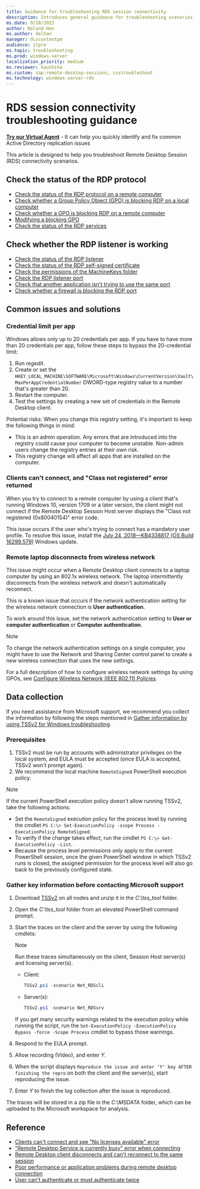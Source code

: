 ```yaml
---
title: Guidance for troubleshooting RDS session connectivity
description: Introduces general guidance for troubleshooting scenarios related to RDS session connectivity.
ms.date: 9/28/2022
author: Deland-Han
ms.author: delhan
manager: dcscontentpm
audience: itpro
ms.topic: troubleshooting
ms.prod: windows-server
localization_priority: medium
ms.reviewer: kaushika
ms.custom: sap:remote-desktop-sessions, csstroubleshoot
ms.technology: windows-server-rds
---
```

# RDS session connectivity troubleshooting guidance

<p class="alert is-flex is-primary"><span class="has-padding-left-medium has-padding-top-extra-small"><a class="button is-primary" href="https://vsa.services.microsoft.com/v1.0/?partnerId=7d74cf73-5217-4008-833f-87a1a278f2cb&flowId=DMC&initialQuery=31806253" target='_blank'><b>Try our Virtual Agent</b></a></span><span class="has-padding-small"> - It can help you quickly identify and fix common Active Directory replication issues</span>

This article is designed to help you troubleshoot Remote Desktop Session (RDS) connectivity scenarios.

## Check the status of the RDP protocol

- [Check the status of the RDP protocol on a remote computer](/windows-server/remote/remote-desktop-services/troubleshoot/rdp-error-general-troubleshooting#check-the-status-of-the-rdp-protocol-on-a-remote-computer)
- [Check whether a Group Policy Object (GPO) is blocking RDP on a local computer](/windows-server/remote/remote-desktop-services/troubleshoot/rdp-error-general-troubleshooting#check-whether-a-group-policy-object-gpo-is-blocking-rdp-on-a-local-computer)
- [Check whether a GPO is blocking RDP on a remote computer](/windows-server/remote/remote-desktop-services/troubleshoot/rdp-error-general-troubleshooting#check-whether-a-gpo-is-blocking-rdp-on-a-remote-computer)
- [Modifying a blocking GPO](/windows-server/remote/remote-desktop-services/troubleshoot/rdp-error-general-troubleshooting#modifying-a-blocking-gpo)
- [Check the status of the RDP services](/windows-server/remote/remote-desktop-services/troubleshoot/rdp-error-general-troubleshooting#check-the-status-of-the-rdp-services)

## Check whether the RDP listener is working

- [Check the status of the RDP listener](/windows-server/remote/remote-desktop-services/troubleshoot/rdp-error-general-troubleshooting#check-the-status-of-the-rdp-listener)
- [Check the status of the RDP self-signed certificate](/windows-server/remote/remote-desktop-services/troubleshoot/rdp-error-general-troubleshooting#check-the-status-of-the-rdp-self-signed-certificate)
- [Check the permissions of the MachineKeys folder](/windows-server/remote/remote-desktop-services/troubleshoot/rdp-error-general-troubleshooting#check-the-permissions-of-the-machinekeys-folder)
- [Check the RDP listener port](/windows-server/remote/remote-desktop-services/troubleshoot/rdp-error-general-troubleshooting#check-the-rdp-listener-port)
- [Check that another application isn't trying to use the same port](/windows-server/remote/remote-desktop-services/troubleshoot/rdp-error-general-troubleshooting#check-that-another-application-isnt-trying-to-use-the-same-port)
- [Check whether a firewall is blocking the RDP port](/windows-server/remote/remote-desktop-services/troubleshoot/rdp-error-general-troubleshooting#check-whether-a-firewall-is-blocking-the-rdp-port)

## Common issues and solutions

### Credential limit per app

Windows allows only up to 20 credentials per app. If you have to have more than 20 credentials per app, follow these steps to bypass the 20-credential limit:

1. Run *regedit*.
2. Create or set the `HKEY_LOCAL_MACHINE\SOFTWARE\Microsoft\Windows\CurrentVersion\Vault\MaxPerAppCredentialNumber` DWORD-type registry value to a number that's greater than 20.
3. Restart the computer.
4. Test the settings by creating a new set of credentials in the Remote Desktop client.

Potential risks: When you change this registry setting, it's important to keep the following things in mind:

- This is an admin operation. Any errors that are introduced into the registry could cause your computer to become unstable. Non-admin users change the registry entries at their own risk.
- This registry change will affect all apps that are installed on the computer.  

### Clients can't connect, and "Class not registered" error returned

When you try to connect to a remote computer by using a client that's running Windows 10, version 1709 or a later version, the client might not connect if the Remote Desktop Session Host server displays the "Class not registered (0x80040154)" error code.

This issue occurs if the user who's trying to connect has a mandatory user profile. To resolve this issue, install the [July 24, 2018—KB4338817 (OS Build 16299.579)](https://support.microsoft.com/help/4338817/windows-10-update-kb4338817) Windows update.

### Remote laptop disconnects from wireless network

This issue might occur when a Remote Desktop client connects to a laptop computer by using an 802.1x wireless network. The laptop intermittently disconnects from the wireless network and doesn't automatically reconnect.

This is a known issue that occurs if the network authentication setting for the wireless network connection is **User authentication**.

To work around this issue, set the network authentication setting to **User or computer authentication** or **Computer authentication**.

> [!Note]
> To change the network authentication settings on a single computer, you might have to use the Network and Sharing Center control panel to create a new wireless connection that uses the new settings.

For a full description of how to configure wireless network settings by using GPOs, see [Configure Wireless Network (IEEE 802.11) Policies](/windows-server/networking/core-network-guide/cncg/wireless/e-wireless-access-deployment#bkmk_policies).

## Data collection

If you need assistance from Microsoft support, we recommend you collect the information by following the steps mentioned in [Gather information by using TSSv2 for Windows troubleshooting](../../windows-client/windows-troubleshooters/gather-information-using-tssv2-windows-troubleshooting.md#remote-desktop-session-connectivity).

### Prerequisites

1. TSSv2 must be run by accounts with administrator privileges on the local system, and EULA must be accepted (once EULA is accepted, TSSv2 won't prompt again).
2. We recommend the local machine `RemoteSigned` PowerShell execution policy.

> [!NOTE]
> If the current PowerShell execution policy doesn't allow running TSSv2, take the following actions:
>
> - Set the `RemoteSigned` execution policy for the process level by running the cmdlet `PS C:\> Set-ExecutionPolicy -scope Process -ExecutionPolicy RemoteSigned`.
> - To verify if the change takes effect, run the cmdlet `PS C:\> Get-ExecutionPolicy -List`.
> - Because the process level permissions only apply to the current PowerShell session, once the given PowerShell window in which TSSv2 runs is closed, the assigned permission for the process level will also go back to the previously configured state.

### Gather key information before contacting Microsoft support

1. Download [TSSv2](https://aka.ms/getTSSv2) on all nodes and unzip it in the *C:\\tss_tool* folder.
2. Open the *C:\\tss_tool* folder from an elevated PowerShell command prompt.
3. Start the traces on the client and the server by using the following cmdlets:
    > [!NOTE]
    > Run these traces simultaneously on the client, Session Host server(s) and licensing server(s).

    - Client:  

        ```powershell
        TSSv2.ps1 -scenario Net_RDScli
        ```

    - Server(s):  

        ```powershell
        TSSv2.ps1 -scenario Net_RDSsrv
        ```

    If you get many security warnings related to the execution policy while running the script, run the `Set-ExecutionPolicy -ExecutionPolicy Bypass -force -Scope Process` cmdlet to bypass those warnings.
4. Respond to the EULA prompt.
5. Allow recording (Video), and enter *Y*.
6. When the script displays `Reproduce the issue and enter 'Y' key AFTER finishing the repro` on both the client and the server(s), start reproducing the issue.
7. Enter *Y* to finish the log collection after the issue is reproduced.

The traces will be stored in a zip file in the *C:\\MSDATA* folder, which can be uploaded to the Microsoft workspace for analysis.

## Reference

- [Clients can't connect and see "No licenses available" error](cannot-connect-rds-no-license-server.md)
- ["Remote Desktop Service is currently busy" error when connecting](/windows-server/remote/remote-desktop-services/troubleshoot/remote-desktop-service-currently-busy)
- [Remote Desktop client disconnects and can't reconnect to the same session](/windows-server/remote/remote-desktop-services/troubleshoot/rdp-client-disconnects-cannot-reconnect-same-session)
- [Poor performance or application problems during remote desktop connection](/windows-server/remote/remote-desktop-services/troubleshoot/poor-performance-or-application-problems)
- [User can't authenticate or must authenticate twice](/windows-server/remote/remote-desktop-services/troubleshoot/cannot-authenticate-or-must-authenticate-twice)
